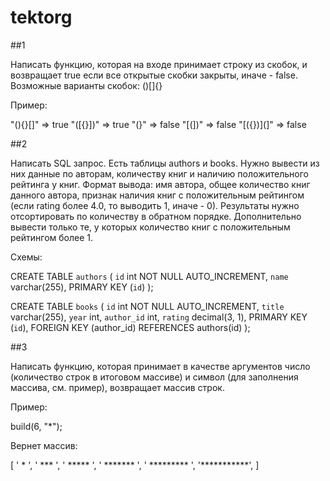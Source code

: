 # tektorg

##1

Написать функцию, которая на входе принимает строку из скобок, и возвращает true
если все открытые скобки закрыты, иначе - false. Возможные варианты скобок: ()[]{}

Пример:

"(){}[]" => true
"([{}])" => true
"(}" => false
"[(])" => false
"[({})](]" => false


##2

Написать SQL запрос. Есть таблицы authors и books. Нужно вывести из них данные
по авторам, количеству книг и наличию положительного рейтинга у книг. Формат
вывода: имя автора, общее количество книг данного автора, признак наличия книг с
положительным рейтингом (если rating более 4.0, то выводить 1, иначе - 0). Результаты
нужно отсортировать по количеству в обратном порядке. Дополнительно вывести
только те, у которых количество книг с положительным рейтингом более 1.

Схемы:

CREATE TABLE `authors` (
  `id` int NOT NULL AUTO_INCREMENT,
  `name` varchar(255),
  PRIMARY KEY (`id`)
);

CREATE TABLE `books` (
  `id` int NOT NULL AUTO_INCREMENT,
  `title` varchar(255),
  `year` int,
  `author_id` int,
  `rating` decimal(3, 1),
  PRIMARY KEY (`id`),
  FOREIGN KEY (author_id)
  REFERENCES authors(id)
);


##3

Написать функцию, которая принимает в качестве аргументов число (количество
строк в итоговом массиве) и символ (для заполнения массива, см. пример), возвращает
массив строк.

Пример:

build(6, "*");

Вернет массив:

[
  ' * ',
  ' *** ',
  ' ***** ',
  ' ******* ',
  ' ********* ',
  '***********',
]
